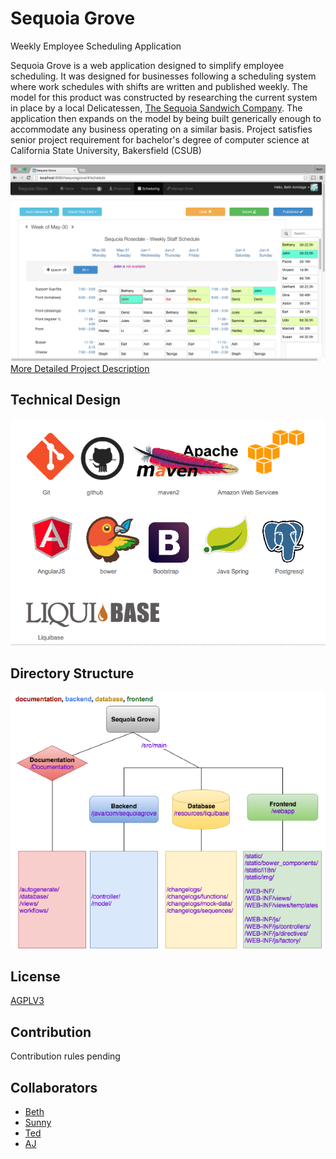 Sequoia Grove
==
Weekly Employee Scheduling Application

Sequoia Grove is a web application designed to simplify employee scheduling. 
It was designed for businesses following a scheduling system where work schedules 
with shifts are written and published weekly. The model for this product was 
constructed by researching the current system in place by a  local Delicatessen, 
[The Sequoia Sandwich Company](http://www.sequoiasandwich.com/v4/). 
The application then expands on the model by being built generically enough 
to accommodate any business operating on a similar basis.
Project satisfies senior project requirement for bachelor's degree of computer 
science at California State University, Bakersfield (CSUB)

![schedule edit view 2](documentation/views/screenshots/schedule2.png)
[More Detailed Project Description](documentation/feature-description.md)

Technical Design
--
![technical design](documentation/views/screenshots/technical-design.png)

Directory Structure
--
![directory structure](documentation/views/screenshots/directory-structure.png)

License
--
[AGPLV3](http://www.gnu.org/licenses/agpl-3.0.html)

Contribution
--
Contribution rules pending

Collaborators
--
* [Beth](https://github.com/bethgrace5)
* [Sunny](https://github.com/jsumal)
* [Ted](https://github.com/tpascua11)
* [AJ](https://github.com/amadorjoaosilva)

